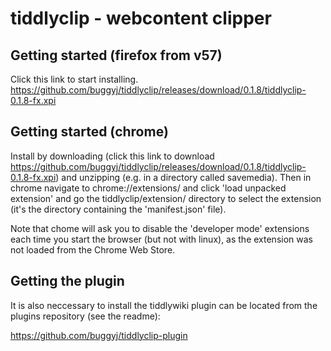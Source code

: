 tiddlyclip -  webcontent clipper
==========

## Getting started (firefox from v57)
Click this link to start installing.
https://github.com/buggyj/tiddlyclip/releases/download/0.1.8/tiddlyclip-0.1.8-fx.xpi

## Getting started (chrome)
Install by downloading (click this  link to download https://github.com/buggyj/tiddlyclip/releases/download/0.1.8/tiddlyclip-0.1.8-fx.xpi) and unzipping (e.g. in a directory called savemedia). 
Then in chrome navigate to chrome://extensions/ and click 'load unpacked extension' and go the tiddlyclip/extension/ directory to select the extension (it's the directory containing the 'manifest.json' file).

Note that chome will ask you to disable the 'developer mode' extensions each time you start the browser (but not with linux), as the extension was not loaded from the Chrome Web Store.

## Getting the plugin
It is also neccessary to install the tiddlywiki plugin can be located from the plugins repository (see the readme):

https://github.com/buggyj/tiddlyclip-plugin
